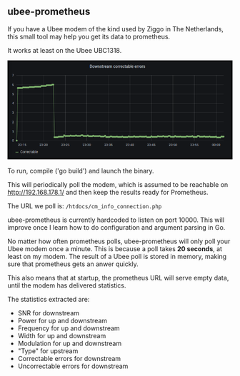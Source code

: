 ubee-prometheus
---------------
If you have a Ubee modem of the kind used by Ziggo in The Netherlands, this small tool may help you get its data to prometheus.

It works at least on the Ubee UBC1318.

![Sample Grafana (through Prometheus)](doc/images/demo.png)

To run, compile ('go build') and launch the binary.

This will periodically poll the modem, which is assumed to be reachable on http://192.168.178.1/ and then keep the results ready for Prometheus.

The URL we poll is: `/htdocs/cm_info_connection.php`

ubee-prometheus is currently hardcoded to listen on port 10000. This will improve once I learn how to do configuration and argument parsing in Go.

No matter how often prometheus polls, ubee-prometheus will only poll your Ubee modem once a minute. This is because a poll takes **20 seconds**, at least on my modem. The result of a Ubee poll is stored in memory, making sure that prometheus gets an anwer quickly.

This also means that at startup, the prometheus URL will serve empty data, until the modem has delivered statistics.

The statistics extracted are:

 * SNR for downstream
 * Power for up and downstream
 * Frequency for up and downstream
 * Width for up and downstream
 * Modulation for up and downstream
 * "Type" for upstream
 * Correctable errors for downstream
 * Uncorrectable errors for downstream



